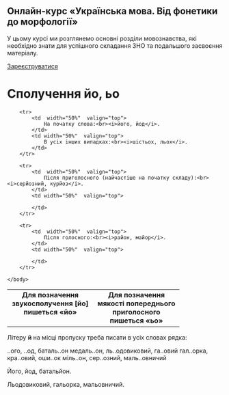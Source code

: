 <div class="banner">
  <h2 class="course">Онлайн-курс «Українська мова. Від фонетики до морфології»</h2>
  <p class="course-description">
     У цьому курсі ми розглянемо основні розділи мовознавства, які необхідно знати для успішного складання ЗНО та подальшого засвоєння матеріалу.<br>
  </p>
    <div class="button-wrapper">
        <a class="registration-button" target="_blank" href="http://bit.ly/2zuYUGS">Зареєструватися</a>
    </div>   
</div>

# Сполучення йо, ьо



<table style="width: 80%;" align="center">
    <body>
        <tr>  
            <td  width="50%" align="center" valign="top">
                <b>Для позначення звукосполучення [<span class="p1">йо</span>] пишеться «<span class="p1">йо</span>»</b>
            </td>  
            <td width="50%" align="center" valign="top">
                <b>Для позначення мякостi попереднього приголосного пишеться «<span class="p1">ьо</span>»</b>
            </td>                     
        </tr>

        <tr>  
            <td  width="50%"  valign="top">
                На початку слова:<br><i>його, йод</i>.
            </td>  
            <td width="50%"  valign="top">
                В усiх iнших випадках:<br><i>шiстьох, льох</i>.
            </td>                     
        </tr>

        <tr>  
            <td  width="50%"  valign="top">
                Пiсля приголосного (найчастiше на початку складу):<br><i>серйозний, курйоз</i>.
            </td>  
            <td width="50%"  valign="top">
                
            </td>                     
        </tr>

        <tr>  
            <td  width="50%"  valign="top">
                Пiсля голосного:<br><i>район, майор</i>.
            </td>  
            <td width="50%"  valign="top">
                
            </td>                     
        </tr>

    </body>
</table>

<quiz> 
    <question>
       <p>Літеру <b>й</b> на місці пропуску  треба писати в усіх словах рядка:</p>
           <answer correct> ..ого, ..од, баталь..он </answer>
           <answer> медаль..он, ль..одовиковий, га..овий</answer>
           <answer> гал..орка, кра..овий, оши..ок</answer>
           <answer> міль..он, сер..озний, маль..овничий</answer>
      <explanation>
      <p>Його, йод, батальйон.</p>
      <p>Льодовиковий, гальорка, мальовничий.</p> 
</explanation>
    </question>
</quiz> 
